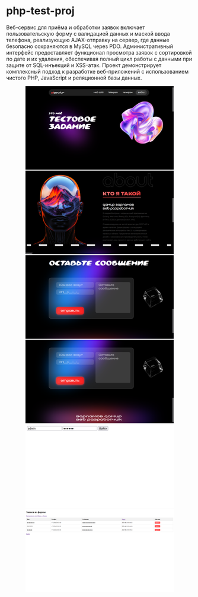 # php-test-proj
Веб-сервис для приёма и обработки заявок включает пользовательскую форму с валидацией данных и маской ввода телефона, реализующую AJAX-отправку на сервер, где данные безопасно сохраняются в MySQL через PDO. Административный интерфейс предоставляет функционал просмотра заявок с сортировкой по дате и их удаления, обеспечивая полный цикл работы с данными при защите от SQL-инъекций и XSS-атак. Проект демонстрирует комплексный подход к разработке веб-приложений с использованием чистого PHP, JavaScript и реляционной базы данных.



<div align="center">
  <img src="./photo-read/1.png" width="400">
  <img src="./photo-read/2.png" width="400">
  <img src="./photo-read/3.png" width="400">
  <img src="./photo-read/4.png" width="400">
  <img src="./photo-read/5.png" width="400">
  <img src="./photo-read/6.png" width="400">
</div>
